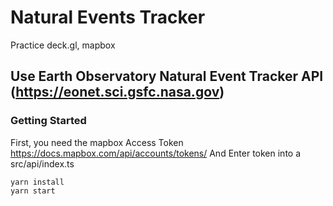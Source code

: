 # Natural Events Tracker

Practice deck.gl, mapbox 

Use Earth Observatory Natural Event Tracker API
(https://eonet.sci.gsfc.nasa.gov)
---
### Getting Started
First, you need the mapbox Access Token
https://docs.mapbox.com/api/accounts/tokens/
And Enter token into a src/api/index.ts
```
yarn install
yarn start
```

